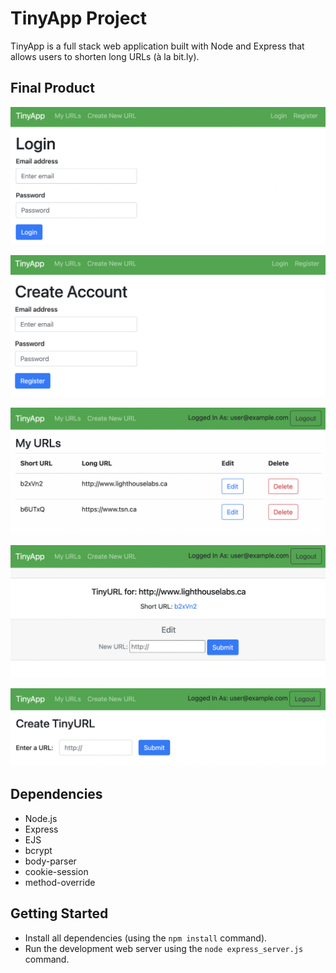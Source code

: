 # TinyApp Project

TinyApp is a full stack web application built with Node and Express that allows users to shorten long URLs (à la bit.ly).

## Final Product

!["screenshot of login page"](https://github.com/jtoguri/tinyapp/blob/main/docs/login-page.png)

!["screenshot of register page"](https://github.com/jtoguri/tinyapp/blob/main/docs/registration-page.png)

!["screenshot of URLs page"](https://github.com/jtoguri/tinyapp/blob/main/docs/urls-page.png)

!["screenshot of URL edit page"](https://github.com/jtoguri/tinyapp/blob/main/docs/url-edit-page.png)

!["screenshot of the page to create a new URL"](https://github.com/jtoguri/tinyapp/blob/main/docs/create-url-page.png)

## Dependencies

- Node.js
- Express
- EJS
- bcrypt
- body-parser
- cookie-session
- method-override


## Getting Started

- Install all dependencies (using the `npm install` command).
- Run the development web server using the `node express_server.js` command.